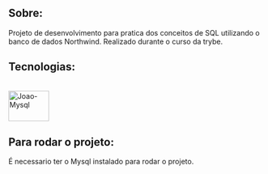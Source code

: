 ## Sobre:

Projeto de desenvolvimento para pratica dos conceitos de SQL utilizando o banco de dados Northwind. Realizado durante o curso da trybe.

## Tecnologias:

<div style="display: inline_block"><br>
   <img align="center" alt="Joao-Mysql" height="60" width="80" src="https://cdn.jsdelivr.net/gh/devicons/devicon/icons/mysql/mysql-original-wordmark.svg">
</div>

## Para rodar o projeto:

É necessario ter o Mysql instalado para rodar o projeto.
